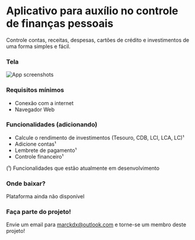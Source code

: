 # Aplicativo para auxílio no controle de finanças pessoais
Controle contas, receitas, despesas, cartões de crédito e investimentos de uma forma simples e fácil.

### Tela

![App screenshots](http://c1.staticflickr.com/5/4233/35060306946_496b1ee672_b.jpg)

### Requisitos mínimos
<ul>
<li>Conexão com a internet</li>
<li>Navegador Web</li>
</ul>

### Funcionalidades (adicionando)
<ul>
<li>Calcule o rendimento de investimentos (Tesouro, CDB, LCI, LCA, LC)¹</li>
<li>Adicione contas¹</li>
<li>Lembrete de pagamento¹</li>
<li>Controle financeiro¹</li>
</ul>

(¹) Funcionalidades que estão atualmente em desenvolvimento

### Onde baixar?
Plataforma ainda não disponível

### Faça parte do projeto!
Envie um email para <a href="mailto:marckdx@outlook.com">marckdx@outlook.com</a> e torne-se um membro deste projeto!
